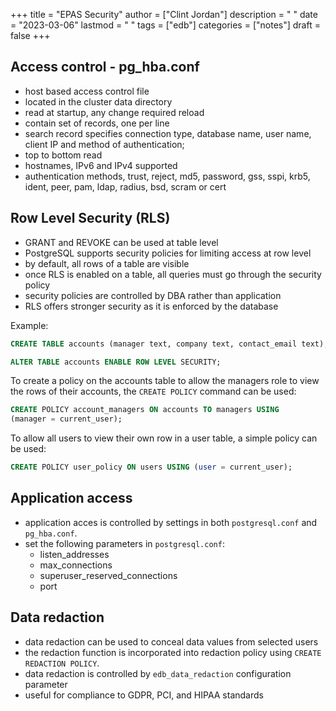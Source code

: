 +++
title = "EPAS Security"
author = ["Clint Jordan"]
description = " "
date = "2023-03-06"
lastmod = " "
tags = ["edb"]
categories = ["notes"]
draft = false
+++

## Access control - pg_hba.conf

* host based access control file
* located in the cluster data directory
* read at startup, any change required reload
* contain set of records, one per line
* search record specifies connection type, database name, user name, client IP
and method of authentication;
* top to bottom read
* hostnames, IPv6 and IPv4 supported
* authentication methods, trust, reject, md5, password, gss, sspi, krb5, ident,
peer, pam, ldap, radius, bsd, scram or cert

## Row Level Security (RLS)
* GRANT and REVOKE can be used at table level
* PostgreSQL supports security policies for limiting access at row level
* by default, all rows of a table are visible
* once RLS is enabled on a table, all queries must go through the security
policy
* security policies are controlled by DBA rather than application
* RLS offers stronger security as it is enforced by the database

Example:

```sql
CREATE TABLE accounts (manager text, company text, contact_email text);

ALTER TABLE accounts ENABLE ROW LEVEL SECURITY;
```

To create a policy on the accounts table to allow the managers role to view the
rows of their accounts, the `CREATE POLICY` command can be used:
```sql
CREATE POLICY account_managers ON accounts TO managers USING
(manager = current_user);
```

To allow all users to view their own row in a user table, a simple policy can be
used:
```sql
CREATE POLICY user_policy ON users USING (user = current_user);
```

## Application access
* application acces is controlled by settings in both `postgresql.conf` and
`pg_hba.conf`.
* set the following parameters in `postgresql.conf`:
    - listen_addresses
    - max_connections
    - superuser_reserved_connections
    - port

## Data redaction
* data redaction can be used to conceal data values from selected users
* the redaction function is incorporated into redaction policy using `CREATE
REDACTION POLICY`.
* data redaction is controlled by `edb_data_redaction` configuration parameter
* useful for compliance to GDPR, PCI, and HIPAA standards

